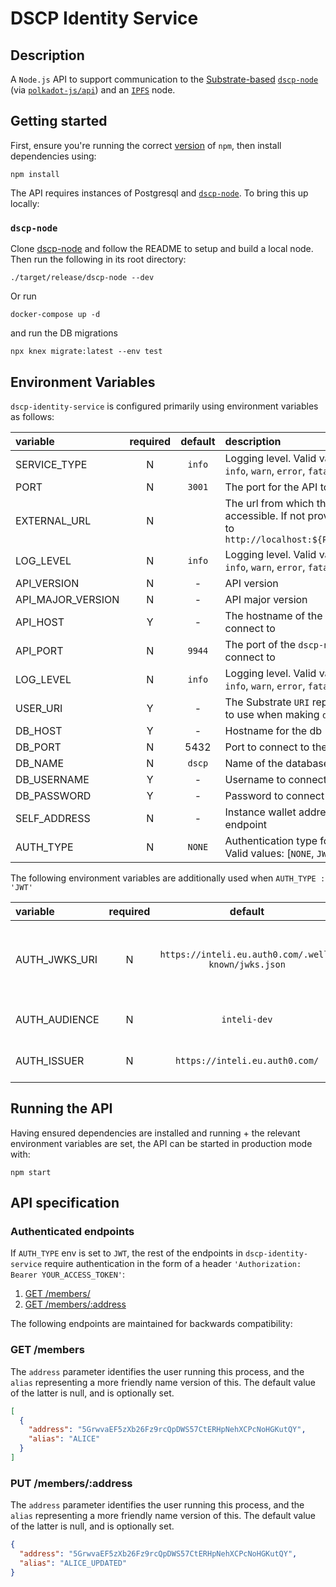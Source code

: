 # DSCP Identity Service

## Description

A `Node.js` API to support communication to the [Substrate-based](https://www.substrate.io/) [`dscp-node`](https://github.com/digicatapult/dscp-node) (via [`polkadot-js/api`](https://www.npmjs.com/package/@polkadot/api)) and an [`IPFS`](https://ipfs.io/) node.

## Getting started

First, ensure you're running the correct [version](.node-version) of `npm`, then install dependencies using:

```
npm install
```

The API requires instances of Postgresql and [`dscp-node`](https://github.com/digicatapult/dscp-node).
To bring this up locally:

### `dscp-node`

Clone [dscp-node](https://github.com/digicatapult/dscp-node) and follow the README to setup and build a local node. Then run the following in its root directory:

```
./target/release/dscp-node --dev
```

Or run

```
docker-compose up -d
```

and run the DB migrations

```
npx knex migrate:latest --env test
```

## Environment Variables

`dscp-identity-service` is configured primarily using environment variables as follows:

| variable          | required | default | description                                                                                  |
| :---------------- | :------: | :-----: | :------------------------------------------------------------------------------------------- |
| SERVICE_TYPE      |    N     | `info`  | Logging level. Valid values are [`trace`, `debug`, `info`, `warn`, `error`, `fatal`]         |
| PORT              |    N     | `3001`  | The port for the API to listen on                                                            |
| EXTERNAL_URL      |    N     |         | The url from which the OpenAPI service is accessible. If not provided the value will default to `http://localhost:${PORT}/${API_MAJOR_VERSION}` |
| LOG_LEVEL         |    N     | `info`  | Logging level. Valid values are [`trace`, `debug`, `info`, `warn`, `error`, `fatal`]         |
| API_VERSION       |    N     |    -    | API version                                                                                  |
| API_MAJOR_VERSION |    N     |    -    | API major version                                                                            |
| API_HOST          |    Y     |    -    | The hostname of the `dscp-node` the API should connect to                                    |
| API_PORT          |    N     | `9944`  | The port of the `dscp-node` the API should connect to                                        |
| LOG_LEVEL         |    N     | `info`  | Logging level. Valid values are [`trace`, `debug`, `info`, `warn`, `error`, `fatal`]         |
| USER_URI          |    Y     |    -    | The Substrate `URI` representing the private key to use when making `dscp-node` transactions |
| DB_HOST           |    Y     |    -    | Hostname for the db                                                                          |
| DB_PORT           |    N     |  5432   | Port to connect to the db                                                                    |
| DB_NAME           |    N     | `dscp`  | Name of the database to connect to                                                           |
| DB_USERNAME       |    Y     |    -    | Username to connect to the database with                                                     |
| DB_PASSWORD       |    Y     |    -    | Password to connect to the database with                                                     |
| SELF_ADDRESS      |    N     |    -    | Instance wallet address that is returned by `/self` endpoint                                 |
| AUTH_TYPE         |    N     | `NONE`  | Authentication type for routes on the service. Valid values: [`NONE`, `JWT`]                 |

The following environment variables are additionally used when `AUTH_TYPE : 'JWT'`

| variable      | required |                       default                       | description                                                   |
| :------------ | :------: | :-------------------------------------------------: | :------------------------------------------------------------ |
| AUTH_JWKS_URI |    N     | `https://inteli.eu.auth0.com/.well-known/jwks.json` | JSON Web Key Set containing public keys used by the Auth0 API |
| AUTH_AUDIENCE |    N     |                    `inteli-dev`                     | Identifier of the Auth0 API                                   |
| AUTH_ISSUER   |    N     |           `https://inteli.eu.auth0.com/`            | Domain of the Auth0 API                                       |

## Running the API

Having ensured dependencies are installed and running + the relevant environment variables are set, the API can be started in production mode with:

```
npm start
```

## API specification

### Authenticated endpoints

If `AUTH_TYPE` env is set to `JWT`, the rest of the endpoints in `dscp-identity-service` require authentication in the form of a header `'Authorization: Bearer YOUR_ACCESS_TOKEN'`:

1. [GET /members/](#GET-/members)
2. [GET /members/:address](#PUT-/members/:address)

The following endpoints are maintained for backwards compatibility:

### GET /members

The `address` parameter identifies the user running this process, and the `alias` representing a more friendly name version of this. The default value of the latter is null, and is optionally set.

```json
[
  {
    "address": "5GrwvaEF5zXb26Fz9rcQpDWS57CtERHpNehXCPcNoHGKutQY",
    "alias": "ALICE"
  }
]
```

### PUT /members/:address

The `address` parameter identifies the user running this process, and the `alias` representing a more friendly name version of this. The default value of the latter is null, and is optionally set.

```json
{
  "address": "5GrwvaEF5zXb26Fz9rcQpDWS57CtERHpNehXCPcNoHGKutQY",
  "alias": "ALICE_UPDATED"
}
```
